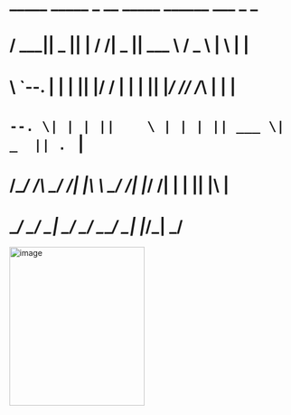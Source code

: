 
#  _____  _____  _   __ _____ ______   ___   _   _ 
# /  ___||  _  || | / /|  _  || ___ \ / _ \ | \ | |
# \ `--. | | | || |/ / | | | || |_/ // /_\ \|  \| |
#  `--. \| | | ||    \ | | | || ___ \|  _  || . ` |
# /\__/ /\ \_/ /| |\  \\ \_/ /| |_/ /| | | || |\  |
# \____/  \___/ \_| \_/ \___/ \____/ \_| |_/\_| \_/
                                                 
                                                 


<img width="239" height="281" alt="image" src="https://github.com/user-attachments/assets/ef7b29d5-079f-41ad-8439-3df2b4b45bb0" />




